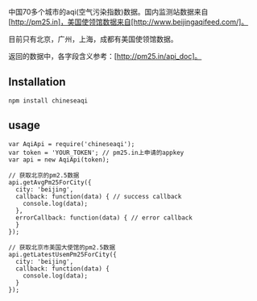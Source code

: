 
中国70多个城市的aqi(空气污染指数)数据。国内监测站数据来自[http://pm25.in]，美国使领馆数据来自[http://www.beijingaqifeed.com/]。

目前只有北京，广州，上海，成都有美国使领馆数据。

返回的数据中，各字段含义参考：[http://pm25.in/api_doc]。

## Installation

```
npm install chineseaqi 
```

## usage

```
var AqiApi = require('chineseaqi');
var token = 'YOUR_TOKEN'; // pm25.in上申请的appkey
var api = new AqiApi(token);

// 获取北京的pm2.5数据
api.getAvgPm25ForCity({
  city: 'beijing',
  callback: function(data) { // success callback
    console.log(data);    
  },
  errorCallback: function(data) { // error callback
  }
});

// 获取北京市美国大使馆的pm2.5数据
api.getLatestUsemPm25ForCity({
  city: 'beijing',
  callback: function(data) {
    console.log(data);
  }
});
```
